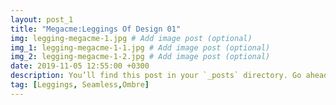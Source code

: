```yaml
---
layout: post_1
title: "Megacme:Leggings Of Design 01"
img: legging-megacme-1.jpg # Add image post (optional)
img_1: legging-megacme-1-1.jpg # Add image post (optional)
img_2: legging-megacme-1-2.jpg # Add image post (optional)
date: 2019-11-05 12:55:00 +0300
description: You’ll find this post in your `_posts` directory. Go ahead and edit it and re-build the site to see your changes. # Add post description (optional)
tag: [Leggings, Seamless,Ombre]
---
```


